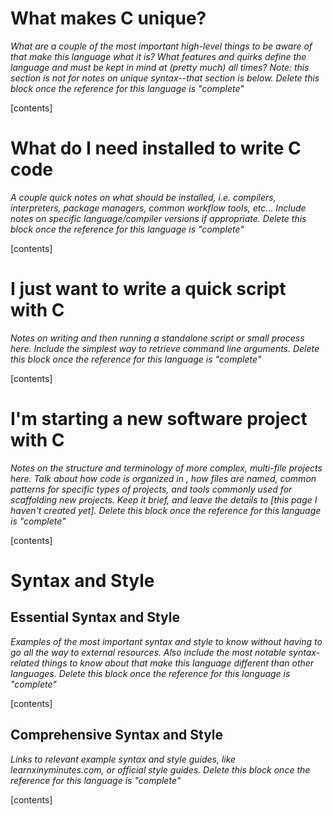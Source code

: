 
# What makes C unique?

_What are a couple of the most important high-level things to be aware of that make this language what it is? What features and quirks define the language and must be kept in mind at (pretty much) all times? Note: this section is not for notes on unique syntax--that section is below. Delete this block once the reference for this language is "complete"_

[contents]

# What do I need installed to write C code

_A couple quick notes on what should be installed, i.e. compilers, interpreters, package managers, common workflow tools, etc... Include notes on specific language/compiler versions if appropriate. Delete this block once the reference for this language is "complete"_

[contents]

# I just want to write a quick script with C

_Notes on writing and then running a standalone script or small process here. Include the simplest way to retrieve command line arguments. Delete this block once the reference for this language is "complete"_

[contents]

# I'm starting a new software project with C

_Notes on the structure and terminology of more complex, multi-file projects here. Talk about how code is organized in <language>, how files are named, common patterns for specific types of projects, and tools commonly used for scaffolding new projects. Keep it brief, and leave the details to [this page I haven't created yet]. Delete this block once the reference for this language is "complete"_

[contents]

# Syntax and Style

## Essential Syntax and Style

_Examples of the most important syntax and style to know without having to go all the way to external resources.
Also include the most notable syntax-related things to know about that make this language different than other languages. Delete this block once the reference for this language is "complete"_

[contents]

## Comprehensive Syntax and Style

_Links to relevant example syntax and style guides, like learnxinyminutes.com, or official style guides. Delete this block once the reference for this language is "complete"_

[contents]